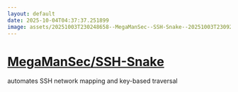```yaml
---
layout: default
date: 2025-10-04T04:37:37.251899
image: assets/20251003T230248658--MegaManSec--SSH-Snake--20251003T230923308--cropped.png
---
```


# [MegaManSec/SSH-Snake](https://github.com/MegaManSec/SSH-Snake)

automates SSH network mapping and key-based traversal
